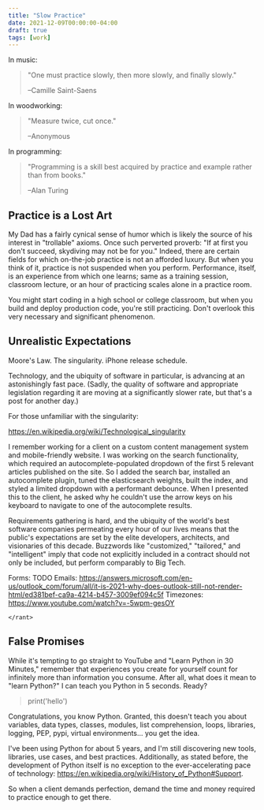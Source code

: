 ```yaml
---
title: "Slow Practice"
date: 2021-12-09T00:00:00-04:00
draft: true
tags: [work]
---
```


In music:

> "One must practice slowly, then more slowly, and finally slowly."
>
> –Camille Saint-Saens

In woodworking:

> "Measure twice, cut once."
>
> –Anonymous

In programming:

> "Programming is a skill best acquired by practice and example rather than
> from books."
>
> –Alan Turing

## Practice is a Lost Art

My Dad has a fairly cynical sense of humor which is likely the source of his
interest in "trollable" axioms. Once such perverted proverb: "If at first you
don't succeed, skydiving may not be for you." Indeed, there are certain fields
for which on-the-job practice is not an afforded luxury. But when you think of
it, practice is not suspended when you perform. Performance, itself, is an
experience from which one learns; same as a training session, classroom
lecture, or an hour of practicing scales alone in a practice room.

You might start coding in a high school or college classroom, but when you
build and deploy production code, you're still practicing. Don't overlook this
very necessary and significant phenomenon.

## Unrealistic Expectations

Moore's Law. The singularity. iPhone release schedule.

Technology, and the ubiquity of software in particular, is advancing at an
astonishingly fast pace. (Sadly, the quality of software and appropriate
legislation regarding it are moving at a significantly slower rate, but that's
a post for another day.)

For those unfamiliar with the singularity:

https://en.wikipedia.org/wiki/Technological_singularity

I remember working for a client on a custom content management system and
mobile-friendly website. I was working on the search functionality, which
required an autocomplete-populated dropdown of the first 5 relevant articles
published on the site. So I added the search bar, installed an autocomplete
plugin, tuned the elasticsearch weights, built the index, and styled a limited
dropdown with a performant debounce. When I presented this to the client, he
asked why he couldn't use the arrow keys on his keyboard to navigate to one
of the autocomplete results.

Requirements gathering is hard, and the ubiquity of the world's best software
companies permeating every hour of our lives means that the public's
expectations are set by the elite developers, architects, and visionaries of
this decade. Buzzwords like "customized," "tailored," and "intelligent" imply
that code not explicitly included in a contract should not only be included,
but perform comparably to Big Tech.

Forms: TODO
Emails: https://answers.microsoft.com/en-us/outlook_com/forum/all/it-is-2021-why-does-outlook-still-not-render-html/ed381bef-ca9a-4214-b457-3009ef094c5f
Timezones: https://www.youtube.com/watch?v=-5wpm-gesOY

`</rant>`

## False Promises

While it's tempting to go straight to YouTube and "Learn Python in 30
Minutes," remember that experiences you create for yourself count for
infinitely more than information you consume. After all, what does it mean to
"learn Python?" I can teach you Python in 5 seconds. Ready?

> print('hello')

Congratulations, you know Python. Granted, this doesn't teach you about
variables, data types, classes, modules, list comprehension, loops, libraries,
logging, PEP, pypi, virtual environments... you get the idea.

I've been using Python for about 5 years, and I'm still discovering new tools,
libraries, use cases, and best practices. Additionally, as stated before, the
development of Python itself is no exception to the ever-accelerating pace of
technology: https://en.wikipedia.org/wiki/History_of_Python#Support.

So when a client demands perfection, demand the time and money required to
practice enough to get there.
